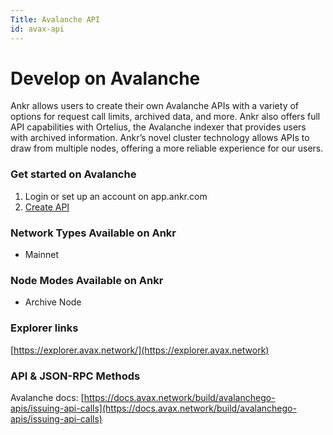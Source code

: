 ```yaml
---
Title: Avalanche API
id: avax-api
---
```


# Develop on Avalanche

Ankr allows users to create their own Avalanche APIs with a variety of options for request call limits, archived data, and more. Ankr also offers full API capabilities with Ortelius, the Avalanche indexer that provides users with archived information. Ankr’s novel cluster technology allows APIs to draw from multiple nodes, offering a more reliable experience for our users.

### Get started on Avalanche

1. Login or set up an account on app.ankr.com
2. [Create API](https://app.ankr.com/apps/api)

### Network Types Available on Ankr

* Mainnet

### Node Modes Available on Ankr

* Archive Node

### Explorer links

[https://explorer.avax.network/](https://explorer.avax.network)​

### API & JSON-RPC Methods

Avalanche docs: [https://docs.avax.network/build/avalanchego-apis/issuing-api-calls](https://docs.avax.network/build/avalanchego-apis/issuing-api-calls)